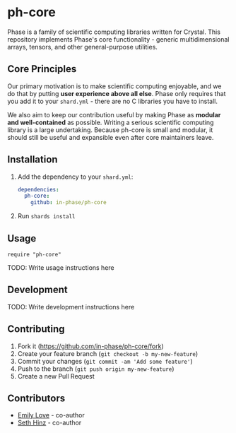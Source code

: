 # ph-core

Phase is a family of scientific computing libraries written for Crystal. This repository
implements Phase's core functionality - generic multidimensional arrays, tensors, and other
general-purpose utilities.

## Core Principles

Our primary motivation is to make scientific computing enjoyable, and we do that by putting **user experience above all else**. Phase only requires that you add it to your `shard.yml` - there are no C libraries you have to install.

We also aim to keep our contribution useful by making Phase as **modular and well-contained** as possible. Writing a serious scientific computing library is a large undertaking. Because ph-core is small and modular, it should still be useful and expansible even after core maintainers leave.


## Installation

1. Add the dependency to your `shard.yml`:

   ```yaml
   dependencies:
     ph-core:
       github: in-phase/ph-core
   ```

2. Run `shards install`

## Usage

```crystal
require "ph-core"
```

TODO: Write usage instructions here

## Development

TODO: Write development instructions here

## Contributing

1. Fork it (<https://github.com/in-phase/ph-core/fork>)
2. Create your feature branch (`git checkout -b my-new-feature`)
3. Commit your changes (`git commit -am 'Add some feature'`)
4. Push to the branch (`git push origin my-new-feature`)
5. Create a new Pull Request

## Contributors
- [Emily Love](https://github.com/emgineering) - co-author
- [Seth Hinz](https://github.com/shinzlet) - co-author